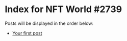 # Index for NFT World #2739
Posts will be displayed in the order below:

- [Your first post](./001-first.md)

